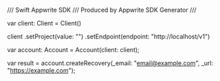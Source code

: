/// Swift Appwrite SDK
/// Produced by Appwrite SDK Generator
///


var client: Client = Client()

client
    .setProject(value: "")
    .setEndpoint(endpoint: "http://localhost/v1")

var account: Account =  Account(client: client);

var result = account.createRecovery(_email: "email@example.com", _url: "https://example.com");
